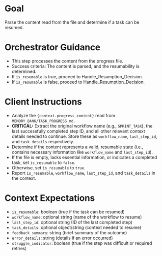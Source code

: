 # Goal
Parse the content read from the file and determine if a task can be resumed.

# Orchestrator Guidance
- This step processes the content from the progress file.
- Success criteria: The content is parsed, and the resumability is determined.
- If `is_resumable` is true, proceed to Handle_Resumption_Decision.
- If `is_resumable` is false, proceed to Handle_Resumption_Decision.

# Client Instructions
- Analyze the `{context.progress_content}` read from `MEMORY_BANK/TASK_PROGRESS.md`.
- **CRITICAL:** Extract the original workflow name (e.g., `SPRINT_TASK`), the last successfully completed step ID, and all other relevant context details needed to continue. Store these as `workflow_name`, `last_step_id`, and `task_details` respectively.
- Determine if the content represents a valid, resumable state (i.e., contains necessary information like `workflow_name` and `last_step_id`).
- If the file is empty, lacks essential information, or indicates a completed task, set `is_resumable` to `false`.
- Otherwise, set `is_resumable` to `true`.
- Report `is_resumable`, `workflow_name`, `last_step_id`, and `task_details` in the context.

# Context Expectations
- `is_resumable`: boolean (true if the task can be resumed)
- `workflow_name`: optional string (name of the workflow to resume)
- `last_step_id`: optional string (ID of the last completed step)
- `task_details`: optional object/string (context needed to resume)
- `feedback_summary`: string (brief summary of the outcome)
- `error_details`: string (details if an error occurred)
- `struggle_indicator`: boolean (true if the step was difficult or required retries)
